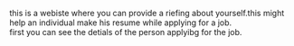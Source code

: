 this is a webiste where you can provide a  riefing about yourself.this might help an individual make his resume while applying for a job.\
first you can see the detials of the person applyibg for the job.
